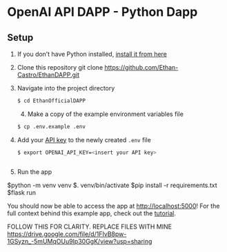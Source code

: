 # OpenAI API DAPP - Python Dapp


## Setup

1. If you don’t have Python installed, [install it from here](https://www.python.org/downloads/)

2. Clone this repository
   git clone https://github.com/Ethan-Castro/EthanDAPP.git

3. Navigate into the project directory

   ```bash
   $ cd EthanOfficialDAPP
   ```
   4. Make a copy of the example environment variables file

   ```bash
   $ cp .env.example .env
   ```

5. Add your [API key](https://beta.openai.com/account/api-keys) to the newly created `.env` file
   
   ```bash
   $ export OPENAI_API_KEY=<insert your API key>



8. Run the app

   
  $python -m venv venv
  $. venv/bin/activate
  $pip install -r requirements.txt
  $flask run

You should now be able to access the app at [http://localhost:5000](http://localhost:5000)! For the full context behind this example app, check out the [tutorial](https://beta.openai.com/docs/quickstart).

FOLLOW THIS FOR CLARITY. REPLACE FILES WITH MINE https://drive.google.com/file/d/1FIvB8pw-1GSyzn_-5mUMqOUu9Ip30GgK/view?usp=sharing
